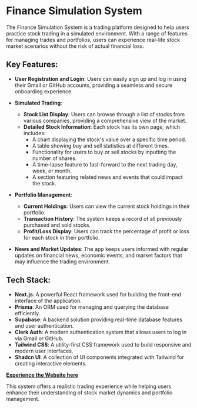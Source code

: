 # Finance Simulation System

The Finance Simulation System is a trading platform designed to help users practice stock trading in a simulated environment. With a range of features for managing trades and portfolios, users can experience real-life stock market scenarios without the risk of actual financial loss.

## Key Features:

- **User Registration and Login**: Users can easily sign up and log in using their Gmail or GitHub accounts, providing a seamless and secure onboarding experience.

- **Simulated Trading**:
    - **Stock List Display**: Users can browse through a list of stocks from various companies, providing a comprehensive view of the market.
    - **Detailed Stock Information**: Each stock has its own page, which includes:
        - A chart displaying the stock's value over a specific time period.
        - A table showing buy and sell statistics at different times.
        - Functionality for users to buy or sell stocks by inputting the number of shares.
        - A time-lapse feature to fast-forward to the next trading day, week, or month.
        - A section featuring related news and events that could impact the stock.
 
- **Portfolio Management**:
    - **Current Holdings**: Users can view the current stock holdings in their portfolio.
    - **Transaction History**: The system keeps a record of all previously purchased and sold stocks.
    - **Profit/Loss Display**: Users can track the percentage of profit or loss for each stock in their portfolio.

- **News and Market Updates**: The app keeps users informed with regular updates on financial news, economic events, and market factors that may influence the trading environment.

## Tech Stack:

- **Next.js**: A powerful React framework used for building the front-end interface of the application.
- **Prisma**: An ORM used for managing and querying the database efficiently.
- **Supabase**: A backend solution providing real-time database features and user authentication.
- **Clerk Auth**: A modern authentication system that allows users to log in via Gmail or GitHub.
- **Tailwind CSS**: A utility-first CSS framework used to build responsive and modern user interfaces.
- **Shadcn UI**: A collection of UI components integrated with Tailwind for creating interactive elements.

**[Experience the Website here](https://finance-simulation.vercel.app/)**

This system offers a realistic trading experience while helping users enhance their understanding of stock market dynamics and portfolio management.
